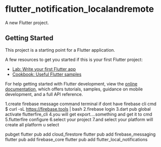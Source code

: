# flutter_notification_localandremote

A new Flutter project.

## Getting Started

This project is a starting point for a Flutter application.

A few resources to get you started if this is your first Flutter project:

- [Lab: Write your first Flutter app](https://docs.flutter.dev/get-started/codelab)
- [Cookbook: Useful Flutter samples](https://docs.flutter.dev/cookbook)

For help getting started with Flutter development, view the
[online documentation](https://docs.flutter.dev/), which offers tutorials,
samples, guidance on mobile development, and a full API reference.


1.create firebase message command terminal if dont have firebase cli cmd $ curl -sL https://firebase.tools | bash 2.firebase login 3.dart pub global activate flutterfire_cli 4.you will get export....something and get it to cmd 5.flutterfire configure 6.select your project 7.and select your platform will create all platform u select 

pubget 
flutter pub add cloud_firestore
flutter pub add firebase_messaging
flutter pub add firebase_core
flutter pub add flutter_local_notifications